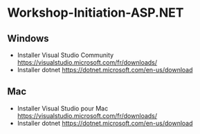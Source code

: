 # Workshop-Initiation-ASP.NET

## Windows

- Installer Visual Studio Community https://visualstudio.microsoft.com/fr/downloads/
- Installer dotnet https://dotnet.microsoft.com/en-us/download

## Mac 

- Installer Visual Studio pour Mac https://visualstudio.microsoft.com/fr/downloads/
- Installer dotnet https://dotnet.microsoft.com/en-us/download
